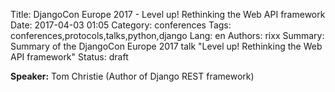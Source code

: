 Title: DjangoCon Europe 2017 - Level up! Rethinking the Web API framework
Date:   2017-04-03 01:05
Category: conferences
Tags: conferences,protocols,talks,python,django
Lang: en
Authors: rixx
Summary: Summary of the DjangoCon Europe 2017 talk "Level up! Rethinking the Web API framework"
Status: draft

**Speaker:** Tom Christie (Author of Django REST framework)

## 

